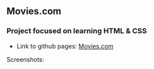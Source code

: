 ## Movies.com ## 

### Project focused on learning HTML &amp; CSS ###

- Link to github pages: [Movies.com](https://kalvachev.github.io/Movies/.)

Screenshots: 

